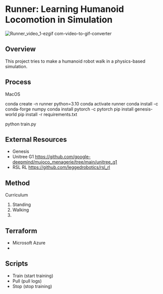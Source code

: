 # Runner: Learning Humanoid Locomotion in Simulation

![Runner_video_1-ezgif com-video-to-gif-converter](https://github.com/user-attachments/assets/fe6cf06d-c815-4304-9d53-171005711324)

## Overview

This project tries to make a humanoid robot walk in a physics-based simulation.


## Process

MacOS

conda create -n runner python=3.10
conda activate runner
conda install -c conda-forge numpy
conda install pytorch -c pytorch
pip install genesis-world
pip install -r requirements.txt

python train.py

## External Resources

- Genesis
- Unitree G1 https://github.com/google-deepmind/mujoco_menagerie/tree/main/unitree_g1
- RSL RL https://github.com/leggedrobotics/rsl_rl

## Method

Curriculum
1. Standing
2. Walking
3. 

## Terraform

- Microsoft Azure
- 

## Scripts

- Train (start training)
- Pull (pull logs)
- Stop (stop training)


